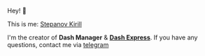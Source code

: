 Hey! 👋

This is me: [Stepanov Kirill](https://github.com/stpnvkirill)

I'm the creator of **Dash Manager** & [**Dash Express**](https://stpnvkirill.github.io/dash-express/). If you have any questions, contact me via [telegram](https://t.me/stpnv_kirill)